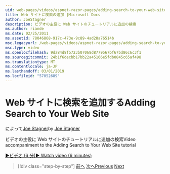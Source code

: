 ```yaml
---
uid: web-pages/videos/aspnet-razor-pages/adding-search-to-your-web-site
title: Web サイトに検索の追加 |Microsoft Docs
author: JoeStagner
description: ビデオの主役に Web サイトのチュートリアルに追加の検索
ms.author: riande
ms.date: 02/25/2011
ms.assetid: 78046868-917c-473e-9c89-4ad28a76514b
msc.legacyurl: /web-pages/videos/aspnet-razor-pages/adding-search-to-your-web-site
msc.type: video
ms.openlocfilehash: 9da84d8f5723b07068d8779567bf67bd86c6c3f1
ms.sourcegitcommit: 24b1f6decbb17bb22a45166e5fdb0845c65af498
ms.translationtype: MT
ms.contentlocale: ja-JP
ms.lasthandoff: 03/01/2019
ms.locfileid: "57052689"
---
```

<a name="adding-search-to-your-web-site"></a><span data-ttu-id="b5ea1-103">Web サイトに検索を追加する</span><span class="sxs-lookup"><span data-stu-id="b5ea1-103">Adding Search to Your Web Site</span></span>
====================
<span data-ttu-id="b5ea1-104">によって[Joe Stagner](https://github.com/JoeStagner)</span><span class="sxs-lookup"><span data-stu-id="b5ea1-104">by [Joe Stagner](https://github.com/JoeStagner)</span></span>

<span data-ttu-id="b5ea1-105">ビデオの主役に Web サイトのチュートリアルに追加の検索</span><span class="sxs-lookup"><span data-stu-id="b5ea1-105">Video accompaniment to the Adding Search to Your Web Site tutorial</span></span>

[<span data-ttu-id="b5ea1-106">&#9654;ビデオ (6 分)</span><span class="sxs-lookup"><span data-stu-id="b5ea1-106">&#9654; Watch video (6 minutes)</span></span>](https://channel9.msdn.com/Blogs/ASP-NET-Site-Videos/adding-search-to-your-web-site)

> [!div class="step-by-step"]
> <span data-ttu-id="b5ea1-107">[前へ](adding-email-to-your-web-site.md)
> [次へ](adding-social-networking-to-your-website.md)</span><span class="sxs-lookup"><span data-stu-id="b5ea1-107">[Previous](adding-email-to-your-web-site.md)
[Next](adding-social-networking-to-your-website.md)</span></span>
